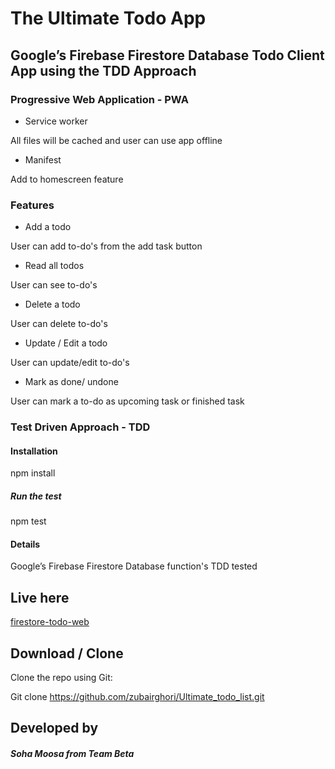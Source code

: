 The Ultimate Todo App
=====================

## Google’s Firebase Firestore Database Todo Client App using the TDD Approach  

### Progressive Web Application - PWA

* Service worker

All files will be cached and user can use app offline

* Manifest 

Add to homescreen feature

### Features

* Add a todo

User can add to-do's from the add task button

* Read all todos 

User can see to-do's

* Delete a todo 

User can delete to-do's

* Update / Edit a todo 

User can update/edit to-do's

* Mark as done/ undone

User can mark a to-do as upcoming task or finished task

### Test Driven Approach - TDD

#### Installation

npm install 

##### Run the test

npm test


#### Details

Google’s Firebase Firestore Database function's TDD tested

## Live here

[firestore-todo-web](https://firestore-todo-web.firebaseapp.com/)

## Download / Clone

Clone the repo using Git:

Git clone https://github.com/zubairghori/Ultimate_todo_list.git


## Developed by

##### Soha Moosa from Team Beta